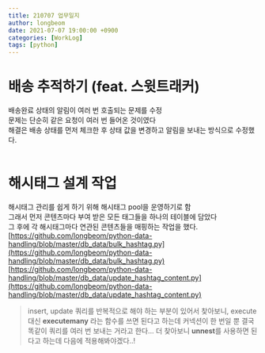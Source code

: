 ```yaml
---
title: 210707 업무일지
author: longbeom
date: 2021-07-07 19:00:00 +0900
categories: [WorkLog]
tags: [python]
---
```



# 배송 추적하기 (feat. 스윗트래커)
배송완료 상태의 알림이 여러 번 호출되는 문제를 수정<br>
문제는 단순히 같은 요청이 여러 번 들어온 것이였다<br>
해결은 배송 상태를 먼저 체크한 후 상태 값을 변경하고 알림을 보내는 방식으로 수정했다.<br><br>


# 해시태그 설계 작업
해시태그 관리를 쉽게 하기 위해 해시태그 pool을 운영하기로 함<br>
그래서 먼저 콘텐츠마다 부여 받은 모든 태그들을 하나의 테이블에 담았다<br>
그 후에 각 해시태그마다 연관된 콘텐츠들을 매핑하는 작업을 했다.<br>
[https://github.com/longbeom/python-data-handling/blob/master/db_data/bulk_hashtag.py](https://github.com/longbeom/python-data-handling/blob/master/db_data/bulk_hashtag.py)<br>
[https://github.com/longbeom/python-data-handling/blob/master/db_data/update_hashtag_content.py](https://github.com/longbeom/python-data-handling/blob/master/db_data/update_hashtag_content.py)<br>
> insert, update 쿼리를 반복적으로 해야 하는 부분이 있어서 찾아보니,
execute 대신 <b>executemany</b> 라는 함수를 쓰면 된다고 하는데 커넥션이 한 번일 뿐 결국 똑같이 쿼리를 여러 번 보내는 거라고 한다...
더 찾아보니 <b>unnest</b>를 사용하면 된다고 하는데 다음에 적용해봐야겠다..!

